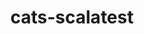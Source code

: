 ---
layout: libraries
title: "cats-scalatest"
description: "Scalatest bindings for Cats."
github: "https://github.com/IronCoreLabs/cats-scalatest"
---